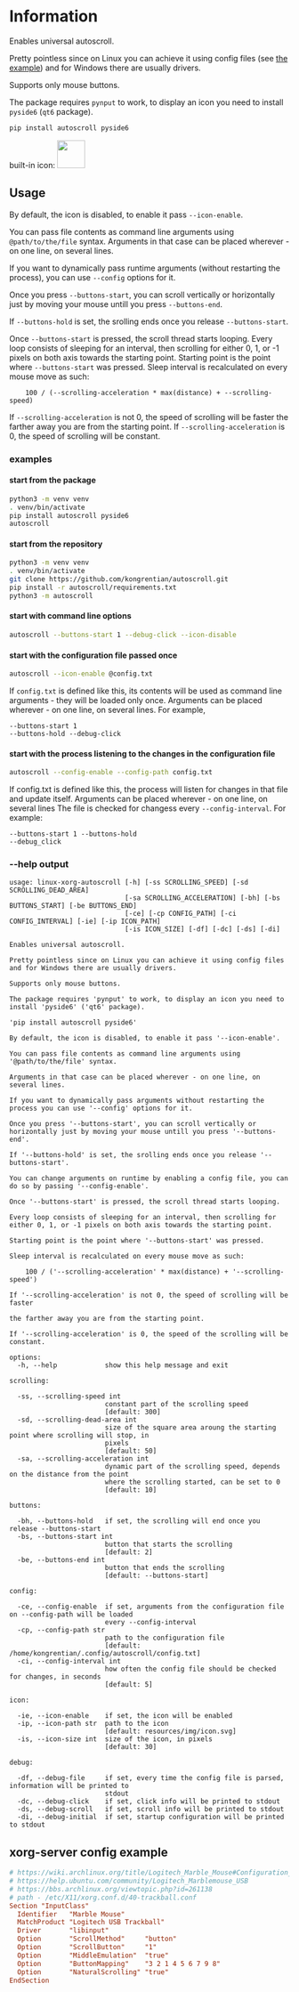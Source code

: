 # Information

Enables universal autoscroll.

Pretty pointless since on Linux you can achieve it using config files
(see [the example](#xorg-server-config-example)) and for Windows there are usually drivers.

Supports only mouse buttons.

The package requires `pynput` to work, to display an icon you need to install `pyside6` (`qt6` package).

```bash
pip install autoscroll pyside6
```

built-in icon: <img src="https://raw.githubusercontent.com/kongrentian/autoscroll/master/autoscroll/resources/img/icon.svg" width="50" height="50">

## Usage

By default, the icon is disabled, to enable it pass `--icon-enable`.

You can pass file contents as command line arguments using `@path/to/the/file` syntax.
Arguments in that case can be placed wherever - on one line, on several lines.

If you want to dynamically pass runtime arguments (without restarting the process), you can use `--config` options for it.

Once you press `--buttons-start`, you can scroll vertically or horizontally just by moving your mouse untill you press `--buttons-end`.

If `--buttons-hold` is set, the srolling ends once you release `--buttons-start`.

Once `--buttons-start` is pressed, the scroll thread starts looping.
Every loop consists of sleeping for an interval, then scrolling for either 0, 1, or -1 pixels on both axis towards the starting point.
Starting point is the point where `--buttons-start` was pressed.
Sleep interval is recalculated on every mouse move as such:
```
    100 / (--scrolling-acceleration * max(distance) + --scrolling-speed)
```
If `--scrolling-acceleration` is not 0, the speed of scrolling will be faster
the farther away you are from the starting point.
If `--scrolling-acceleration` is 0, the speed of scrolling will be constant.

### examples

#### start from the package
```bash
python3 -m venv venv
. venv/bin/activate
pip install autoscroll pyside6
autoscroll
```
#### start from the repository
```bash
python3 -m venv venv
. venv/bin/activate
git clone https://github.com/kongrentian/autoscroll.git
pip install -r autoscroll/requirements.txt
python3 -m autoscroll
```

#### start with command line options
```bash
autoscroll --buttons-start 1 --debug-click --icon-disable
```

#### start with the configuration file passed once

```bash
autoscroll --icon-enable @config.txt
```
If `config.txt` is defined like this, its contents will be used as command line arguments - they will be loaded only once.
Arguments can be placed wherever - on one line, on several lines.
For example,
```
--buttons-start 1
--buttons-hold --debug-click
```

#### start with the process listening to the changes in the configuration file

```bash
autoscroll --config-enable --config-path config.txt
```
If config.txt is defined like this, the process will listen for changes in that
file and update itself.
Arguments can be placed wherever - on one line, on several lines
The file is checked for changess every `--config-interval`.
For example:
```
--buttons-start 1 --buttons-hold
--debug_click
```

### --help output

```
usage: linux-xorg-autoscroll [-h] [-ss SCROLLING_SPEED] [-sd SCROLLING_DEAD_AREA]
                             [-sa SCROLLING_ACCELERATION] [-bh] [-bs BUTTONS_START] [-be BUTTONS_END]
                             [-ce] [-cp CONFIG_PATH] [-ci CONFIG_INTERVAL] [-ie] [-ip ICON_PATH]
                             [-is ICON_SIZE] [-df] [-dc] [-ds] [-di]

Enables universal autoscroll.

Pretty pointless since on Linux you can achieve it using config files and for Windows there are usually drivers.

Supports only mouse buttons.

The package requires 'pynput' to work, to display an icon you need to install 'pyside6' ('qt6' package).

'pip install autoscroll pyside6'

By default, the icon is disabled, to enable it pass '--icon-enable'.

You can pass file contents as command line arguments using '@path/to/the/file' syntax.

Arguments in that case can be placed wherever - on one line, on several lines.

If you want to dynamically pass arguments without restarting the process you can use '--config' options for it.

Once you press '--buttons-start', you can scroll vertically or horizontally just by moving your mouse untill you press '--buttons-end'.

If '--buttons-hold' is set, the srolling ends once you release '--buttons-start'.

You can change arguments on runtime by enabling a config file, you can do so by passing '--config-enable'.

Once '--buttons-start' is pressed, the scroll thread starts looping.

Every loop consists of sleeping for an interval, then scrolling for either 0, 1, or -1 pixels on both axis towards the starting point.

Starting point is the point where '--buttons-start' was pressed.

Sleep interval is recalculated on every mouse move as such:

    100 / ('--scrolling-acceleration' * max(distance) + '--scrolling-speed')

If '--scrolling-acceleration' is not 0, the speed of scrolling will be faster

the farther away you are from the starting point.

If '--scrolling-acceleration' is 0, the speed of the scrolling will be constant.

options:
  -h, --help            show this help message and exit

scrolling:

  -ss, --scrolling-speed int
                        constant part of the scrolling speed
                        [default: 300]
  -sd, --scrolling-dead-area int
                        size of the square area aroung the starting point where scrolling will stop, in
                        pixels
                        [default: 50]
  -sa, --scrolling-acceleration int
                        dynamic part of the scrolling speed, depends on the distance from the point
                        where the scrolling started, can be set to 0
                        [default: 10]

buttons:

  -bh, --buttons-hold   if set, the scrolling will end once you release --buttons-start
  -bs, --buttons-start int
                        button that starts the scrolling
                        [default: 2]
  -be, --buttons-end int
                        button that ends the scrolling
                        [default: --buttons-start]

config:

  -ce, --config-enable  if set, arguments from the configuration file on --config-path will be loaded
                        every --config-interval
  -cp, --config-path str
                        path to the configuration file
                        [default: /home/kongrentian/.config/autoscroll/config.txt]
  -ci, --config-interval int
                        how often the config file should be checked for changes, in seconds
                        [default: 5]

icon:

  -ie, --icon-enable    if set, the icon will be enabled
  -ip, --icon-path str  path to the icon
                        [default: resources/img/icon.svg]
  -is, --icon-size int  size of the icon, in pixels
                        [default: 30]

debug:

  -df, --debug-file     if set, every time the config file is parsed, information will be printed to
                        stdout
  -dc, --debug-click    if set, click info will be printed to stdout
  -ds, --debug-scroll   if set, scroll info will be printed to stdout
  -di, --debug-initial  if set, startup configuration will be printed to stdout
```


## xorg-server config example

```conf
# https://wiki.archlinux.org/title/Logitech_Marble_Mouse#Configuration_file
# https://help.ubuntu.com/community/Logitech_Marblemouse_USB
# https://bbs.archlinux.org/viewtopic.php?id=261138
# path - /etc/X11/xorg.conf.d/40-trackball.conf
Section "InputClass"
  Identifier   "Marble Mouse"
  MatchProduct "Logitech USB Trackball"
  Driver       "libinput"
  Option       "ScrollMethod"     "button"
  Option       "ScrollButton"     "1"
  Option       "MiddleEmulation"  "true"
  Option       "ButtonMapping"    "3 2 1 4 5 6 7 9 8"
  Option       "NaturalScrolling" "true"
EndSection
```
